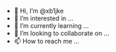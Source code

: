 - 👋 Hi, I’m @xb1jke
- 👀 I’m interested in ...
- 🌱 I’m currently learning ...
- 💞️ I’m looking to collaborate on ...
- 📫 How to reach me ...

<!---
xb1jke/xb1jke is a ✨ special ✨ repository because its `README.md` (this file) appears on your GitHub profile.
You can click the Preview link to take a look at your changes.
--->
